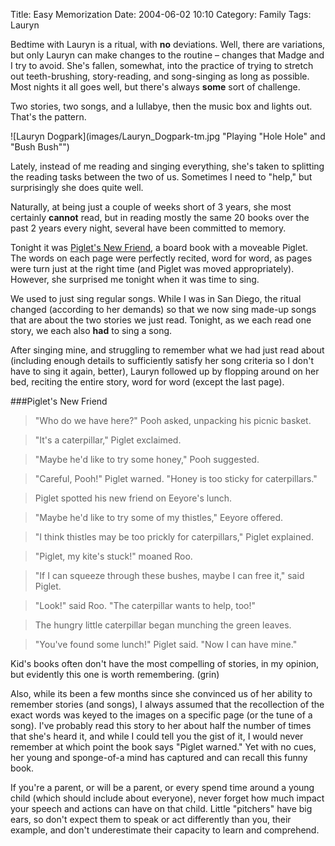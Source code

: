 Title: Easy Memorization
Date: 2004-06-02 10:10
Category: Family
Tags: Lauryn

Bedtime with Lauryn is a ritual, with **no** deviations. Well, there are
variations, but only Lauryn can make changes to the routine – changes
that Madge and I try to avoid. She's fallen, somewhat, into the practice
of trying to stretch out teeth-brushing, story-reading, and song-singing
as long as possible. Most nights it all goes well, but there's always
**some** sort of challenge.

 Two stories, two songs, and a lullabye, then the music box and lights
out. That's the pattern.

![Lauryn Dogpark](images/Lauryn_Dogpark-tm.jpg "Playing "Hole Hole" and "Bush Bush"")

Lately, instead of me reading and singing everything, she's taken to
splitting the reading tasks between the two of us. Sometimes I need to
"help," but surprisingly she does quite well.

 Naturally, at being just a couple of weeks short of 3 years, she most
certainly **cannot** read, but in reading mostly the same 20 books over
the past 2 years every night, several have been committed to memory.

 Tonight it was [Piglet's New Friend](http://www.amazon.com/exec/obidos/tg/detail/-/0736420533/qid=1086156291/sr=1-1/ref=sr_1_1/103-4742650-4994225?v=glance&s=books), a board book with a moveable
Piglet. The words on each page were perfectly recited, word for word, as
pages were turn just at the right time (and Piglet was moved
appropriately). However, she surprised me tonight when it was time to
sing.

 We used to just sing regular songs. While I was in San Diego, the
ritual changed (according to her demands) so that we now sing made-up
songs that are about the two stories we just read. Tonight, as we each
read one story, we each also **had** to sing a song.

 After singing mine, and struggling to remember what we had just read
about (including enough details to sufficiently satisfy her song
criteria so I don't have to sing it again, better), Lauryn followed up
by flopping around on her bed, reciting the entire story, word for word
(except the last page).

###Piglet's New Friend

>"Who do we have here?" Pooh asked, unpacking his picnic basket.

>"It's a caterpillar," Piglet exclaimed.
 
>"Maybe he'd like to try some honey," Pooh suggested.

>"Careful, Pooh!" Piglet warned. "Honey is too sticky for caterpillars."

>Piglet spotted his new friend on Eeyore's lunch.

>"Maybe he'd like to try some of my thistles," Eeyore offered.

> "I think thistles may be too prickly for caterpillars," Piglet
explained.

> "Piglet, my kite's stuck!" moaned Roo.

> "If I can squeeze through these bushes, maybe I can free it," said
Piglet.

> "Look!" said Roo. "The caterpillar wants to help, too!"

> The hungry little caterpillar began munching the green leaves.

> "You've found some lunch!" Piglet said. "Now I can have mine."

 Kid's books often don't have the most compelling of stories, in my
opinion, but evidently this one is worth remembering. (grin)

 Also, while its been a few months since she convinced us of her ability
to remember stories (and songs), I always assumed that the recollection
of the exact words was keyed to the images on a specific page (or the
tune of a song). I've probably read this story to her about half the
number of times that she's heard it, and while I could tell you the gist
of it, I would never remember at which point the book says "Piglet
warned." Yet with no cues, her young and sponge-of-a mind has captured
and can recall this funny book.

 If you're a parent, or will be a parent, or every spend time around a
young child (which should include about everyone), never forget how much
impact your speech and actions can have on that child. Little "pitchers"
have big ears, so don't expect them to speak or act differently than
you, their example, and don't underestimate their capacity to learn and
comprehend.
